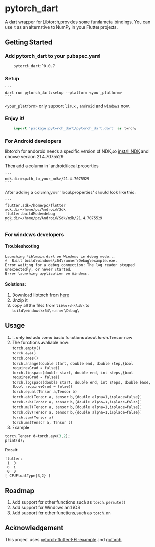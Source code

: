 # pytorch_dart

A dart wrapper for Libtorch,provides some fundametal bindings.
You can use it as an alternative to NumPy in your Flutter projects.

## Getting Started
### Add pytorch_dart to your pubspec.yaml  
```
    pytorch_dart:^0.0.7
```
### Setup
    ```
    dart run pytorch_dart:setup --platform <your_platform>
    ```

`<your_platform>` only support `linux` , `android` and `windows` now.  
     

### Enjoy it!
```dart
    import 'package:pytorch_dart/pytorch_dart.dart' as torch;

```
### For Android developers  
libtorch for andoroid needs a specific version of NDK,so [install NDK](https://developer.android.com/studio/projects/install-ndk?hl=zh-cn) and choose version 21.4.7075529  

Then add a column in 'android/local.properties'  

    ```
    ndk.dir=<path_to_your_ndk>/21.4.7075529
    ```
After adding a column,your 'local.properties' should look like this:  

    ```
    flutter.sdk=/home/pc/flutter
    sdk.dir=/home/pc/Android/Sdk
    flutter.buildMode=debug
    ndk.dir=/home/pc/Android/Sdk/ndk/21.4.7075529
    ```
### For windows developers
#### Troubleshooting
```
Launching lib\main.dart on Windows in debug mode...
√  Built build\windows\x64\runner\Debug\example.exe.
Error waiting for a debug connection: The log reader stopped unexpectedly, or never started.
Error launching application on Windows.
```
#### Solutions:  
1. Download libtorch from [here](https://download.pytorch.org/libtorch/cpu/libtorch-win-shared-with-deps-2.2.2%2Bcpu.zip)  
2. Unzip it
3. copy all the files from `libtorch\lib\` to `build\windows\x64\runner\Debug\`

## Usage
1. It only include some basic functions about torch.Tensor now
2. The functions avaliable now:  
`torch.empty()`  
`torch.eye()`  
`torch.ones()`  
`torch.arange(double start, double end, double step,{bool requiresGrad = false})`  
`torch.linspace(double start, double end, int steps,{bool requiresGrad = false})`  
`torch.logspace(double start, double end, int steps, double base,{bool requiresGrad = false})`  
`torch.equal(Tensor a,Tensor b)`  
`torch.add(Tensor a, tensor b,{double alpha=1,inplace=false})`  
`torch.sub(Tensor a, tensor b,{double alpha=1,inplace=false})`  
`torch.mul(Tensor a, tensor b,{double alpha=1,inplace=false})`  
`torch.div(Tensor a, tensor b,{double alpha=1,inplace=false})`  
`torch.sum(Tensor a)`  
`torch.mm(Tensor a, Tensor b)`  
3. Example
```dart
torch.Tensor d=torch.eye(3,2);
print(d);
```
Result:
```
flutter:
 1  0
 0  1
 0  0
[ CPUFloatType{3,2} ]
```
## Roadmap
1. Add support for other functions such as `torch.permute()`
2. Add support for Windows and iOS
3. Add support for other functions,such as `torch.nn`

## Acknowledgement
This project uses [pytorch-flutter-FFI-example](https://github.com/dvagala/pytorch-flutter-FFI-example) and [gotorch](https://github.com/wangkuiyi/gotorch)